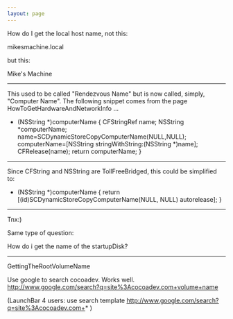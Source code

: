 ```yaml
---
layout: page
---
```




How do I get the local host name, 
not this:

mikesmachine.local

but this:

Mike's Machine

----

This used to be called "Rendezvous Name" but is now called, simply, "Computer Name". The following snippet comes from the page HowToGetHardwareAndNetworkInfo ...

    
+ (NSString *)computerName
{
        CFStringRef name;
        NSString *computerName;
        name=SCDynamicStoreCopyComputerName(NULL,NULL);
        computerName=[NSString stringWithString:(NSString *)name];
        CFRelease(name);
        return computerName;
}

----
Since CFString and NSString are TollFreeBridged, this could be simplified to:
    
+ (NSString *)computerName {
   return [(id)SCDynamicStoreCopyComputerName(NULL, NULL) autorelease];
}



----

Tnx:)

Same type of question:

How do i get the name of the startupDisk?

----

GettingTheRootVolumeName

Use google to search cocoadev.  Works well.  http://www.google.com/search?q=site%3Acocoadev.com+volume+name

(LaunchBar 4 users:  use search template http://www.google.com/search?q=site%3Acocoadev.com+* )
